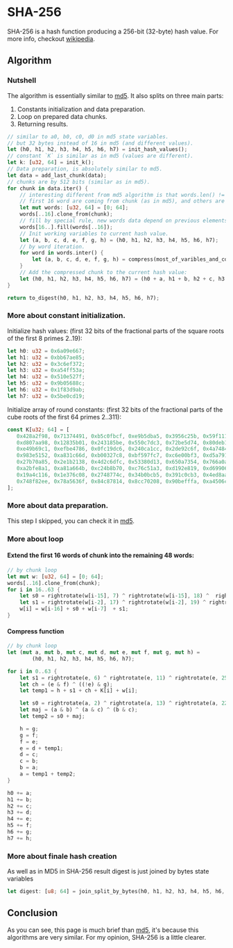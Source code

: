 # SHA-256

SHA-256 is a hash function producing a 256-bit (32-byte) hash value.
For more info, checkout [wikipedia](https://en.wikipedia.org/wiki/SHA-2).

## Algorithm

### Nutshell

The algorithm is essentially similar to [md5](md5.md).
It also splits on three main parts:

1) Constants initialization and data preparation.
2) Loop on prepared data chunks. 
3) Returning results.

```rust
// similar to a0, b0, c0, d0 in md5 state variables.
// but 32 bytes instead of 16 in md5 (and different values).
let (h0, h1, h2, h3, h4, h5, h6, h7) = init_hash_values();
// constant `K` is similar as in md5 (values are different).
let k: [u32, 64] = init_k();
// Data preparation, is absolutely similar to md5.
let data = add_last_chunk(data);
// chunks are by 512 bits (similar as in md5).
for chunk in data.iter() {
    // interesting different from md5 algorithm is that words.len() != 16.
    // first 16 word are coming from chunk (as in md5), and others are filled by special rule.
    let mut words: [u32, 64] = [0; 64];
    words[..16].clone_from(chunk);
    // fill by special rule, new words data depend on previous elements of words array. 
    words[16..].fill(words[..16]);
    // Init working variables to current hash value.
    let (a, b, c, d, e, f, g, h) = (h0, h1, h2, h3, h4, h5, h6, h7);
    // by word iteration.
    for word in words.inter() {
        let (a, b, c, d, e, f, g, h) = compress(most_of_varibles_and_const);
    }
    // Add the compressed chunk to the current hash value:
    let (h0, h1, h2, h3, h4, h5, h6, h7) = (h0 + a, h1 + b, h2 + c, h3 + d, h4 + e, h5 + f, h6 + g, h7 + h);
}

return to_digest(h0, h1, h2, h3, h4, h5, h6, h7);
```
### More about constant initialization.

Initialize hash values:
(first 32 bits of the fractional parts of the square roots of the first 8 primes 2..19):
```rust
let h0: u32 = 0x6a09e667;
let h1: u32 = 0xbb67ae85;
let h2: u32 = 0x3c6ef372;
let h3: u32 = 0xa54ff53a;
let h4: u32 = 0x510e527f;
let h5: u32 = 0x9b05688c;
let h6: u32 = 0x1f83d9ab;
let h7: u32 = 0x5be0cd19;
```
Initialize array of round constants:
(first 32 bits of the fractional parts of the cube roots of the first 64 primes 2..311):
```rust
const K[u32; 64] = [
   0x428a2f98, 0x71374491, 0xb5c0fbcf, 0xe9b5dba5, 0x3956c25b, 0x59f111f1, 0x923f82a4, 0xab1c5ed5,
   0xd807aa98, 0x12835b01, 0x243185be, 0x550c7dc3, 0x72be5d74, 0x80deb1fe, 0x9bdc06a7, 0xc19bf174,
   0xe49b69c1, 0xefbe4786, 0x0fc19dc6, 0x240ca1cc, 0x2de92c6f, 0x4a7484aa, 0x5cb0a9dc, 0x76f988da,
   0x983e5152, 0xa831c66d, 0xb00327c8, 0xbf597fc7, 0xc6e00bf3, 0xd5a79147, 0x06ca6351, 0x14292967,
   0x27b70a85, 0x2e1b2138, 0x4d2c6dfc, 0x53380d13, 0x650a7354, 0x766a0abb, 0x81c2c92e, 0x92722c85,
   0xa2bfe8a1, 0xa81a664b, 0xc24b8b70, 0xc76c51a3, 0xd192e819, 0xd6990624, 0xf40e3585, 0x106aa070,
   0x19a4c116, 0x1e376c08, 0x2748774c, 0x34b0bcb5, 0x391c0cb3, 0x4ed8aa4a, 0x5b9cca4f, 0x682e6ff3,
   0x748f82ee, 0x78a5636f, 0x84c87814, 0x8cc70208, 0x90befffa, 0xa4506ceb, 0xbef9a3f7, 0xc67178f2
];
```

### More about data preparation.
This step I skipped, you can check it in [md5](md5.md).

### More about loop

#### Extend the first 16 words of chunk into the remaining 48 words:
```rust
// by chunk loop
let mut w: [u32, 64] = [0; 64];
words[..16].clone_from(chunk);
for i in 16..63 {
    let s0 = rightrotate(w[i-15], 7) ^ rightrotate(w[i-15], 18) ^  rightrotate(w[i-15], 3);
    let s1 = rightrotate(w[i-2], 17) ^ rightrotate(w[i-2], 19) ^ rightrotate(w[i-2], 10);
    w[i] = w[i-16] + s0 + w[i-7]  + s1;
}
```

#### Compress function
```rust
// by chunk loop
let (mut a, mut b, mut c, mut d, mut e, mut f, mut g, mut h) =
        (h0, h1, h2, h3, h4, h5, h6, h7);

for i in 0..63 {
    let s1 = rightrotate(e, 6) ^ rightrotate(e, 11) ^ rightrotate(e, 25);
    let ch = (e & f) ^ ((!e) & g);
    let temp1 = h + s1 + ch + K[i] + w[i];

    let s0 = rightrotate(a, 2) ^ rightrotate(a, 13) ^ rightrotate(a, 22);
    let maj = (a & b) ^ (a & c) ^ (b & c);
    let temp2 = s0 + maj;

    h = g;
    g = f;
    f = e;
    e = d + temp1;
    d = c;
    c = b;
    b = a;
    a = temp1 + temp2;
}

h0 += a;
h1 += b;
h2 += c;
h3 += d;
h4 += e;
h5 += f;
h6 += g;
h7 += h;
```

### More about finale hash creation

As well as in MD5 in SHA-256 result digest is just joined by bytes state variables
```rust
let digest: [u8; 64] = join_split_by_bytes(h0, h1, h2, h3, h4, h5, h6, h7);
```

## Conclusion

As you can see, this page is much brief than [md5](md5.md), it's because this algorithms are very similar.
For my opinion, SHA-256 is a little clearer.
